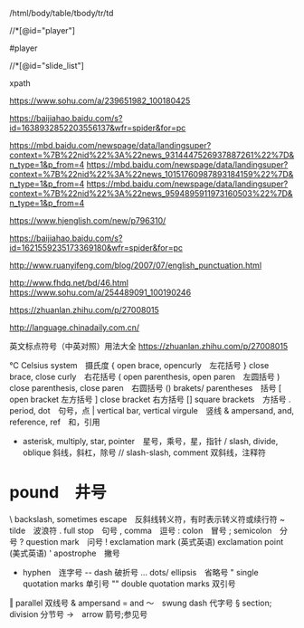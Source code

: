 /html/body/table/tbody/tr/td

//*[@id="player"]


#player


//*[@id="slide_list"]




xpath




https://www.sohu.com/a/239651982_100180425





https://baijiahao.baidu.com/s?id=1638932852203556137&wfr=spider&for=pc


https://mbd.baidu.com/newspage/data/landingsuper?context=%7B%22nid%22%3A%22news_9314447526937887261%22%7D&n_type=1&p_from=4
https://mbd.baidu.com/newspage/data/landingsuper?context=%7B%22nid%22%3A%22news_10151760987893184159%22%7D&n_type=1&p_from=4
https://mbd.baidu.com/newspage/data/landingsuper?context=%7B%22nid%22%3A%22news_9594895911973160503%22%7D&n_type=1&p_from=4





https://www.hjenglish.com/new/p796310/

https://baijiahao.baidu.com/s?id=1621559235173369180&wfr=spider&for=pc

http://www.ruanyifeng.com/blog/2007/07/english_punctuation.html




http://www.fhdq.net/bd/46.html
https://www.sohu.com/a/254489091_100190246

https://zhuanlan.zhihu.com/p/27008015

http://language.chinadaily.com.cn/






英文标点符号（中英对照）用法大全
https://zhuanlan.zhihu.com/p/27008015



℃ Celsius system　摄氏度
{ open brace, opencurly　左花括号
} close brace, close curly　右花括号
( open parenthesis, open paren　左圆括号
) close parenthesis, close paren　右圆括号
() brakets/ parentheses　括号
[ open bracket 左方括号
] close bracket 右方括号
[] square brackets　方括号
. period, dot　句号，点
| vertical bar, vertical virgule　竖线
& ampersand, and, reference, ref　和，引用
* asterisk, multiply, star, pointer　星号，乘号，星，指针
/ slash, divide, oblique 斜线，斜杠，除号
// slash-slash, comment 双斜线，注释符
# pound　井号
\ backslash, sometimes escape　反斜线转义符，有时表示转义符或续行符
~ tilde　波浪符
. full stop　句号
, comma　逗号
: colon　冒号
; semicolon　分号
? question mark　问号
! exclamation mark (英式英语) exclamation point (美式英语)
' apostrophe　撇号
- hyphen　连字号
-- dash 破折号
... dots/ ellipsis　省略号
" single quotation marks 单引号
"" double quotation marks 双引号

‖ parallel 双线号
& ampersand = and
～　swung dash 代字号
§ section; division 分节号
→　arrow 箭号;参见号


